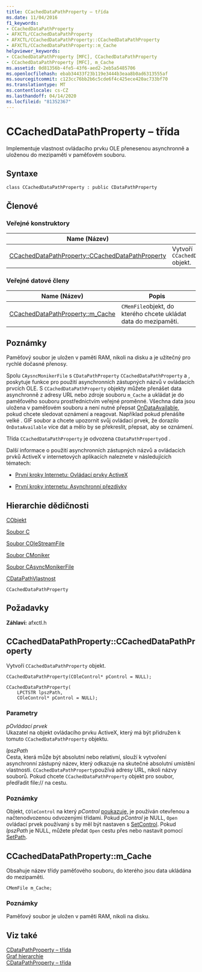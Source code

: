 ```yaml
---
title: CCachedDataPathProperty – třída
ms.date: 11/04/2016
f1_keywords:
- CCachedDataPathProperty
- AFXCTL/CCachedDataPathProperty
- AFXCTL/CCachedDataPathProperty::CCachedDataPathProperty
- AFXCTL/CCachedDataPathProperty::m_Cache
helpviewer_keywords:
- CCachedDataPathProperty [MFC], CCachedDataPathProperty
- CCachedDataPathProperty [MFC], m_Cache
ms.assetid: 0d81356b-4fe5-43f6-aed2-2eb5a5485706
ms.openlocfilehash: ebab34433f23b119e3444b3eaa8b0ad6313555af
ms.sourcegitcommit: c123cc76bb2b6c5cde6f4c425ece420ac733bf70
ms.translationtype: MT
ms.contentlocale: cs-CZ
ms.lasthandoff: 04/14/2020
ms.locfileid: "81352367"
---
```

# <a name="ccacheddatapathproperty-class"></a>CCachedDataPathProperty – třída

Implementuje vlastnost ovládacího prvku OLE přenesenou asynchronně a uloženou do mezipaměti v paměťovém souboru.

## <a name="syntax"></a>Syntaxe

```
class CCachedDataPathProperty : public CDataPathProperty
```

## <a name="members"></a>Členové

### <a name="public-constructors"></a>Veřejné konstruktory

|Name (Název)|Popis|
|----------|-----------------|
|[CCachedDataPathProperty::CCachedDataPathProperty](#ccacheddatapathproperty)|Vytvoří `CCachedDataPathProperty` objekt.|

### <a name="public-data-members"></a>Veřejné datové členy

|Name (Název)|Popis|
|----------|-----------------|
|[CCachedDataPathProperty::m_Cache](#m_cache)|`CMemFile`objekt, do kterého chcete ukládat data do mezipaměti.|

## <a name="remarks"></a>Poznámky

Paměťový soubor je uložen v paměti RAM, nikoli na disku a je užitečný pro rychlé dočasné přenosy.

Spolu `CAysncMonikerFile` s `CDataPathProperty` `CCachedDataPathProperty` a , poskytuje funkce pro použití asynchronních zástupných názvů v ovládacích prvcích OLE. S `CCachedDataPathProperty` objekty můžete přenášet data asynchronně z adresy URL nebo zdroje souboru `m_Cache` a ukládat je do paměťového souboru prostřednictvím veřejné proměnné. Všechna data jsou uložena v paměťovém souboru a není nutné přepsat [OnDataAvailable,](../../mfc/reference/casyncmonikerfile-class.md#ondataavailable) pokud chcete sledovat oznámení a reagovat. Například pokud přenášíte velké . GIF soubor a chcete upozornit svůj ovládací prvek, že dorazilo `OnDataAvailable` více dat a mělo by se překreslit, přepsat, aby se oznámení.

Třída `CCachedDataPathProperty` je odvozena `CDataPathProperty`od .

Další informace o použití asynchronních zástupných názvů a ovládacích prvků ActiveX v internetových aplikacích naleznete v následujících tématech:

- [První kroky Internetu: Ovládací prvky ActiveX](../../mfc/activex-controls-on-the-internet.md)

- [První kroky internetu: Asynchronní přezdívky](../../mfc/asynchronous-monikers-on-the-internet.md)

## <a name="inheritance-hierarchy"></a>Hierarchie dědičnosti

[CObjekt](../../mfc/reference/cobject-class.md)

[Soubor C](../../mfc/reference/cfile-class.md)

[Soubor COleStreamFile](../../mfc/reference/colestreamfile-class.md)

[Soubor CMoniker](../../mfc/reference/cmonikerfile-class.md)

[Soubor CAsyncMonikerFile](../../mfc/reference/casyncmonikerfile-class.md)

[CDataPathVlastnost](../../mfc/reference/cdatapathproperty-class.md)

`CCachedDataPathProperty`

## <a name="requirements"></a>Požadavky

**Záhlaví:** afxctl.h

## <a name="ccacheddatapathpropertyccacheddatapathproperty"></a><a name="ccacheddatapathproperty"></a>CCachedDataPathProperty::CCachedDataPathProperty

Vytvoří `CCachedDataPathProperty` objekt.

```
CCachedDataPathProperty(COleControl* pControl = NULL);

CCachedDataPathProperty(
    LPCTSTR lpszPath,
    COleControl* pControl = NULL);
```

### <a name="parameters"></a>Parametry

*pOvládací prvek*<br/>
Ukazatel na objekt ovládacího prvku ActiveX, který má být přidružen k tomuto `CCachedDataPathProperty` objektu.

*lpszPath*<br/>
Cesta, která může být absolutní nebo relativní, slouží k vytvoření asynchronní zástupný název, který odkazuje na skutečné absolutní umístění vlastnosti. `CCachedDataPathProperty`používá adresy URL, nikoli názvy souborů. Pokud chcete `CCachedDataPathProperty` objekt pro soubor, předřadit file:// na cestu.

### <a name="remarks"></a>Poznámky

Objekt, `COleControl` na který *pControl* [poukazuje,](../../mfc/reference/cdatapathproperty-class.md#open) je používán otevřenou a načtenodvozenou odvozenými třídami. Pokud *pControl* je NULL, `Open` ovládací prvek používaný s by měl být nastaven s [SetControl](../../mfc/reference/cdatapathproperty-class.md#setcontrol). Pokud *lpszPath* je NULL, můžete předat `Open` cestu přes nebo nastavit pomocí [SetPath](../../mfc/reference/cdatapathproperty-class.md#setpath).

## <a name="ccacheddatapathpropertym_cache"></a><a name="m_cache"></a>CCachedDataPathProperty::m_Cache

Obsahuje název třídy paměťového souboru, do kterého jsou data ukládána do mezipaměti.

```
CMemFile m_Cache;
```

### <a name="remarks"></a>Poznámky

Paměťový soubor je uložen v paměti RAM, nikoli na disku.

## <a name="see-also"></a>Viz také

[CDataPathProperty – třída](../../mfc/reference/cdatapathproperty-class.md)<br/>
[Graf hierarchie](../../mfc/hierarchy-chart.md)<br/>
[CDataPathProperty – třída](../../mfc/reference/cdatapathproperty-class.md)
